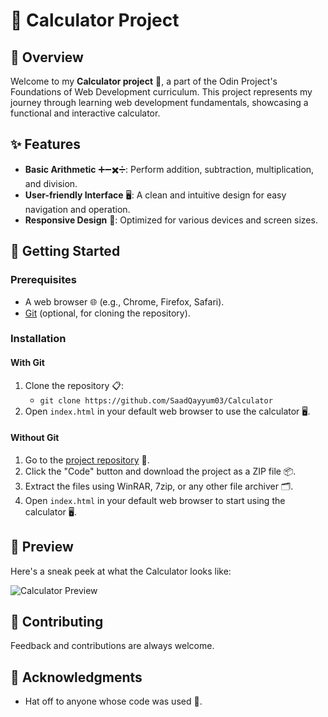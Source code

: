 # 🧮 Calculator Project

## 🌟 Overview
Welcome to my **Calculator project** 🎉, a part of the Odin Project's Foundations of Web Development curriculum. This project represents my journey through learning web development fundamentals, showcasing a functional and interactive calculator.

## ✨ Features
- **Basic Arithmetic** ➕➖✖️➗: Perform addition, subtraction, multiplication, and division.
- **User-friendly Interface** 🖥️: A clean and intuitive design for easy navigation and operation.
- **Responsive Design** 📱: Optimized for various devices and screen sizes.

## 🚀 Getting Started

### Prerequisites
- A web browser 🌐 (e.g., Chrome, Firefox, Safari).
- [Git](https://git-scm.com/downloads) (optional, for cloning the repository).

### Installation

#### With Git
1. Clone the repository 📋:
   - `git clone https://github.com/SaadQayyum03/Calculator`
2. Open `index.html` in your default web browser to use the calculator 🖥️.

#### Without Git
1. Go to the [project repository](https://github.com/SaadQayyum03/Calculator) 🔗.
2. Click the "Code" button and download the project as a ZIP file 📦.
3. Extract the files using WinRAR, 7zip, or any other file archiver 🗂️.
4. Open `index.html` in your default web browser to start using the calculator 🖥️.

## 📸 Preview
Here's a sneak peek at what the Calculator looks like:

![Calculator Preview](https://github.com/SaadQayyum03/Calculator/assets/93922316/545b55c0-1295-483b-ade8-54cdfa27075a)

## 🤝 Contributing
Feedback and contributions are always welcome.

## 🎉 Acknowledgments
- Hat off to anyone whose code was used 🎩.

